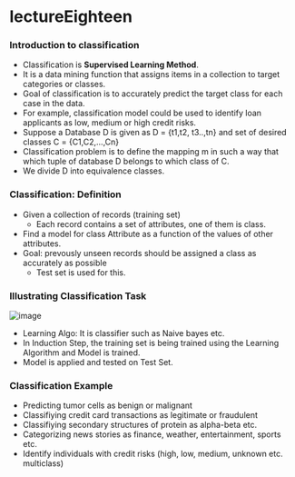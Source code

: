 # lectureEighteen

### Introduction to classification

- Classification is **Supervised Learning Method**.
- It is a data mining function that assigns items in a collection to target categories or classes.
- Goal of classification is to accurately predict the target class for each case in the data.
- For example, classification model could be used to identify loan applicants as low, medium or high credit risks.
- Suppose a Database D is given as D = {t1,t2, t3..,tn} and set of desired classes C = {C1,C2,...,Cn}
- Classification problem is to define the mapping m in such a way that which tuple of database D belongs to which class of C.
- We divide D into equivalence classes.

### Classification: Definition

- Given a collection of records (training set)
  * Each record contains a set of attributes, one of them is class.
- Find a model for class Attribute as a function of the values of other attributes.
- Goal: prevously unseen records should be assigned a class as accurately as possible
  * Test set is used for this.



### Illustrating Classification Task
![image](https://user-images.githubusercontent.com/47717492/109913407-ebbe6800-7cd3-11eb-8241-ec3e8cd1f99c.png)
- Learning Algo: It is classifier such as Naive bayes etc.
- In Induction Step, the training set is being trained using the Learning Algorithm and Model is trained.
- Model is applied and tested on Test Set.

### Classification Example
* Predicting tumor cells as benign or malignant
* Classifiying credit card transactions as legitimate or fraudulent
* Classifiying secondary structures of protein as alpha-beta etc.
* Categorizing news stories as finance, weather, entertainment, sports etc.
* Identify individuals with credit risks (high, low, medium, unknown etc. multiclass)

